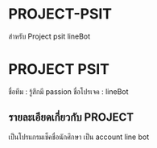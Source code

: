 # PROJECT-PSIT
สำหรับ Project psit lineBot
# PROJECT PSIT
ชื่อทีม : รู้สึกมี passion
ชื่อโปรเจค : lineBot
## รายละเอียดเกี่ยวกับ PROJECT
เป็นโปรแกรมเช็คชื่อนักศึกษา เป็น account line bot
